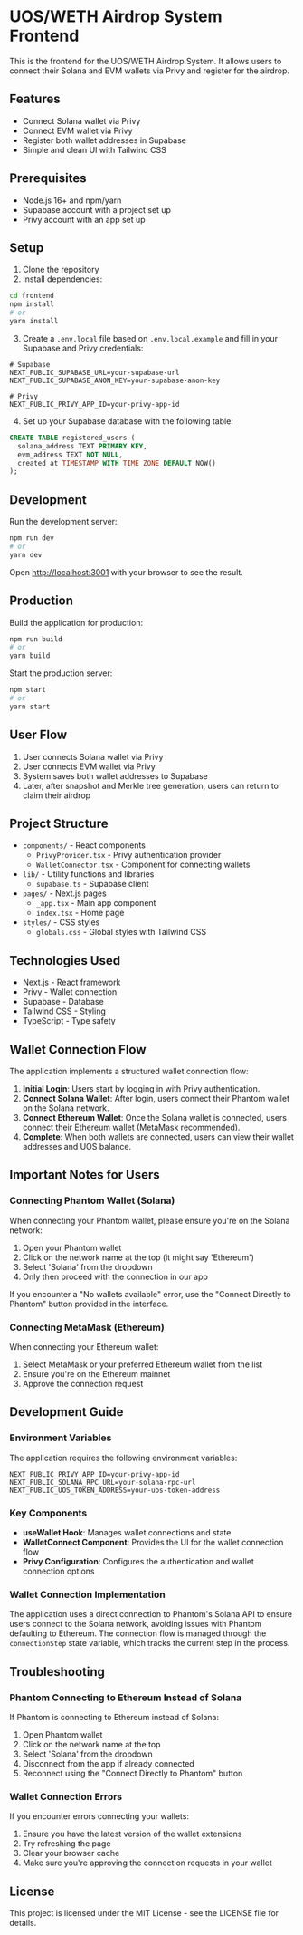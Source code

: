 # UOS/WETH Airdrop System Frontend

This is the frontend for the UOS/WETH Airdrop System. It allows users to connect their Solana and EVM wallets via Privy and register for the airdrop.

## Features

- Connect Solana wallet via Privy
- Connect EVM wallet via Privy
- Register both wallet addresses in Supabase
- Simple and clean UI with Tailwind CSS

## Prerequisites

- Node.js 16+ and npm/yarn
- Supabase account with a project set up
- Privy account with an app set up

## Setup

1. Clone the repository
2. Install dependencies:

```bash
cd frontend
npm install
# or
yarn install
```

3. Create a `.env.local` file based on `.env.local.example` and fill in your Supabase and Privy credentials:

```
# Supabase
NEXT_PUBLIC_SUPABASE_URL=your-supabase-url
NEXT_PUBLIC_SUPABASE_ANON_KEY=your-supabase-anon-key

# Privy
NEXT_PUBLIC_PRIVY_APP_ID=your-privy-app-id
```

4. Set up your Supabase database with the following table:

```sql
CREATE TABLE registered_users (
  solana_address TEXT PRIMARY KEY,
  evm_address TEXT NOT NULL,
  created_at TIMESTAMP WITH TIME ZONE DEFAULT NOW()
);
```

## Development

Run the development server:

```bash
npm run dev
# or
yarn dev
```

Open [http://localhost:3001](http://localhost:3001) with your browser to see the result.

## Production

Build the application for production:

```bash
npm run build
# or
yarn build
```

Start the production server:

```bash
npm start
# or
yarn start
```

## User Flow

1. User connects Solana wallet via Privy
2. User connects EVM wallet via Privy
3. System saves both wallet addresses to Supabase
4. Later, after snapshot and Merkle tree generation, users can return to claim their airdrop

## Project Structure

- `components/` - React components
  - `PrivyProvider.tsx` - Privy authentication provider
  - `WalletConnector.tsx` - Component for connecting wallets
- `lib/` - Utility functions and libraries
  - `supabase.ts` - Supabase client
- `pages/` - Next.js pages
  - `_app.tsx` - Main app component
  - `index.tsx` - Home page
- `styles/` - CSS styles
  - `globals.css` - Global styles with Tailwind CSS

## Technologies Used

- Next.js - React framework
- Privy - Wallet connection
- Supabase - Database
- Tailwind CSS - Styling
- TypeScript - Type safety

## Wallet Connection Flow

The application implements a structured wallet connection flow:

1. **Initial Login**: Users start by logging in with Privy authentication.
2. **Connect Solana Wallet**: After login, users connect their Phantom wallet on the Solana network.
3. **Connect Ethereum Wallet**: Once the Solana wallet is connected, users connect their Ethereum wallet (MetaMask recommended).
4. **Complete**: When both wallets are connected, users can view their wallet addresses and UOS balance.

## Important Notes for Users

### Connecting Phantom Wallet (Solana)

When connecting your Phantom wallet, please ensure you're on the Solana network:

1. Open your Phantom wallet
2. Click on the network name at the top (it might say 'Ethereum')
3. Select 'Solana' from the dropdown
4. Only then proceed with the connection in our app

If you encounter a "No wallets available" error, use the "Connect Directly to Phantom" button provided in the interface.

### Connecting MetaMask (Ethereum)

When connecting your Ethereum wallet:

1. Select MetaMask or your preferred Ethereum wallet from the list
2. Ensure you're on the Ethereum mainnet
3. Approve the connection request

## Development Guide

### Environment Variables

The application requires the following environment variables:

```
NEXT_PUBLIC_PRIVY_APP_ID=your-privy-app-id
NEXT_PUBLIC_SOLANA_RPC_URL=your-solana-rpc-url
NEXT_PUBLIC_UOS_TOKEN_ADDRESS=your-uos-token-address
```

### Key Components

- **useWallet Hook**: Manages wallet connections and state
- **WalletConnect Component**: Provides the UI for the wallet connection flow
- **Privy Configuration**: Configures the authentication and wallet connection options

### Wallet Connection Implementation

The application uses a direct connection to Phantom's Solana API to ensure users connect to the Solana network, avoiding issues with Phantom defaulting to Ethereum. The connection flow is managed through the `connectionStep` state variable, which tracks the current step in the process.

## Troubleshooting

### Phantom Connecting to Ethereum Instead of Solana

If Phantom is connecting to Ethereum instead of Solana:

1. Open Phantom wallet
2. Click on the network name at the top
3. Select 'Solana' from the dropdown
4. Disconnect from the app if already connected
5. Reconnect using the "Connect Directly to Phantom" button

### Wallet Connection Errors

If you encounter errors connecting your wallets:

1. Ensure you have the latest version of the wallet extensions
2. Try refreshing the page
3. Clear your browser cache
4. Make sure you're approving the connection requests in your wallet

## License

This project is licensed under the MIT License - see the LICENSE file for details. 